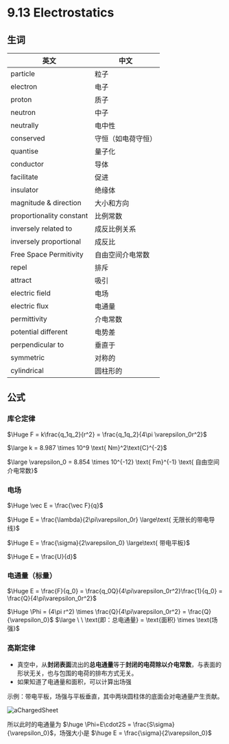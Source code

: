 # 9.13 Electrostatics

## 生词

| 英文                    | 中文             |
| ----------------------- | ---------------- |
| particle                | 粒子             |
| electron                | 电子             |
| proton                  | 质子             |
| neutron                 | 中子             |
| neutrally               | 电中性           |
| conserved               | 守恒（如电荷守恒） |
| quantise                | 量子化           |
| conductor               | 导体             |
| facilitate              | 促进             |
| insulator               | 绝缘体           |
| magnitude & direction | 大小和方向       |
| proportionality constant| 比例常数         |
| inversely related to  | 成反比例关系     |
| inversely proportional  | 成反比           |
| Free Space Permitivity| 自由空间介电常数   |
| repel                   | 排斥             |
| attract                 | 吸引             |
| electric field          | 电场             |
| electric flux           | 电通量           |
| permittivity            | 介电常数         |
| potential different   | 电势差           |
| perpendicular to      | 垂直于           |
| symmetric               | 对称的           |
| cylindrical             | 圆柱形的         |

## 公式

### 库仑定律

$\Huge F = k\frac{q_1q_2}{r^2} = \frac{q_1q_2}{4\pi \varepsilon_0r^2}$

$\large k = 8.987 \times 10^9 \text{ Nm}^2\text{C}^{-2}$

$\large \varepsilon_0 = 8.854 \times 10^{-12} \text{ Fm}^{-1} \text{ 自由空间介电常数}$

### 电场

$\Huge \vec E = \frac{\vec F}{q}$

$\Huge E = \frac{\lambda}{2\pi\varepsilon_0r} \large\text{ 无限长的带电导线}$

$\Huge E = \frac{\sigma}{2\varepsilon_0} \large\text{ 带电平板}$

$\Huge E = \frac{U}{d}$

### 电通量（标量）

$\Huge E = \frac{F}{q_0} = \frac{q_0Q}{4\pi\varepsilon_0r^2}\frac{1}{q_0} = \frac{Q}{4\pi\varepsilon_0r^2}$

$\Huge \Phi = (4\pi r^2) \times \frac{Q}{4\pi\varepsilon_0r^2} = \frac{Q}{\varepsilon_0}$ $\large \ \ \text{即：总电通量} = \text{面积} \times \text{场强}$

### 高斯定律

*   真空中，从**封闭表面**流出的**总电通量**等于**封闭的电荷除以介电常数**，与表面的形状无关，也与包围的电荷的排布方式无关。
*   如果知道了电通量和面积，可以计算出场强

示例：带电平板，场强与平板垂直，其中两块圆柱体的底面会对电通量产生贡献。

![aChargedSheet](https://z3.ax1x.com/2021/09/13/4FpadI.png)

所以此时的电通量为 $\huge \Phi=E\cdot2S = \frac{S\sigma}{\varepsilon_0}$，场强大小是 $\huge E = \frac{\sigma}{2\varepsilon_0}$

